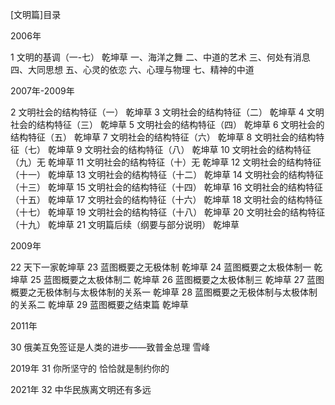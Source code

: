 [文明篇]目录


2006年

1  文明的基调（一-七） 乾坤草
       一、海洋之舞
       二、中道的艺术
       三、何处有消息
       四、大同思想
       五、心灵的依恋
       六、心理与物理
       七、精神的中道



2007年-2009年

2  文明社会的结构特征（一） 乾坤草
3  文明社会的结构特征（二） 乾坤草
4  文明社会的结构特征（三） 乾坤草
5  文明社会的结构特征（四） 乾坤草
6  文明社会的结构特征（五） 乾坤草
7  文明社会的结构特征（六） 乾坤草
8  文明社会的结构特征（七） 乾坤草
9  文明社会的结构特征（八） 乾坤草
10  文明社会的结构特征（九）无 乾坤草
11  文明社会的结构特征（十）无 乾坤草
12  文明社会的结构特征（十一） 乾坤草
13  文明社会的结构特征（十二） 乾坤草
14  文明社会的结构特征（十三） 乾坤草
15  文明社会的结构特征（十四） 乾坤草
16  文明社会的结构特征（十五） 乾坤草
17  文明社会的结构特征（十六） 乾坤草
18  文明社会的结构特征（十七） 乾坤草
19  文明社会的结构特征（十八） 乾坤草
20  文明社会的结构特征（十九） 乾坤草
21  文明篇后续（纲要与部分说明） 乾坤草


2009年

22  天下一家乾坤草
23  蓝图概要之无极体制 乾坤草
24  蓝图概要之太极体制一 乾坤草
25  蓝图概要之太极体制二 乾坤草
26  蓝图概要之太极体制三 乾坤草
27  蓝图概要之无极体制与太极体制的关系一 乾坤草
28  蓝图概要之无极体制与太极体制的关系二 乾坤草
29  蓝图概要之结束篇 乾坤草


2011年

30  俄美互免签证是人类的进步——致普金总理 雪峰


2019年
31  你所坚守的 恰恰就是制约你的

2021年
32 中华民族离文明还有多远


